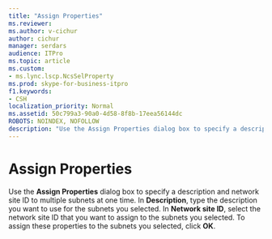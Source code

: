 ```yaml
---
title: "Assign Properties"
ms.reviewer: 
ms.author: v-cichur
author: cichur
manager: serdars
audience: ITPro
ms.topic: article
ms.custom:
- ms.lync.lscp.NcsSelProperty
ms.prod: skype-for-business-itpro
f1.keywords:
- CSH
localization_priority: Normal
ms.assetid: 50c799a3-90a0-4d58-8f8b-17eea56144dc
ROBOTS: NOINDEX, NOFOLLOW
description: "Use the Assign Properties dialog box to specify a description and network site ID to multiple subnets at one time. In Description, type the description you want to use for the subnets you selected. In Network site ID, select the network site ID that you want to assign to the subnets you selected. To assign these properties to the subnets you selected, click OK."
---
```


# Assign Properties
 
Use the **Assign Properties** dialog box to specify a description and network site ID to multiple subnets at one time. In **Description**, type the description you want to use for the subnets you selected. In **Network site ID**, select the network site ID that you want to assign to the subnets you selected. To assign these properties to the subnets you selected, click **OK**.
  
 
  

